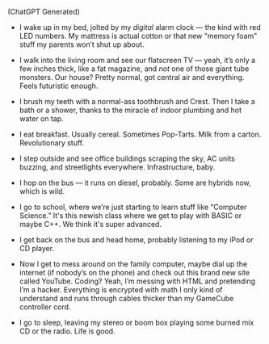 
(ChatGPT Generated)

- I wake up in my bed, jolted by my *digital* alarm clock — the kind with red LED numbers. My mattress is actual cotton or that new "memory foam" stuff my parents won’t shut up about.

- I walk into the living room and see our flatscreen TV — yeah, it’s only a few inches thick, like a fat magazine, and *not* one of those giant tube monsters. Our house? Pretty normal, got central air and everything. Feels futuristic enough.

- I brush my teeth with a normal-ass toothbrush and Crest. Then I take a bath or a shower, thanks to the miracle of indoor plumbing and hot water on tap.

- I eat breakfast. Usually cereal. Sometimes Pop-Tarts. Milk from a carton. Revolutionary stuff.

- I step outside and see office buildings scraping the sky, AC units buzzing, and streetlights everywhere. Infrastructure, baby.

- I hop on the bus — it runs on diesel, probably. Some are hybrids now, which is wild.

- I go to school, where we’re just starting to learn stuff like “Computer Science.” It's this newish class where we get to play with BASIC or maybe C++. We think it's super advanced.

- I get back on the bus and head home, probably listening to my iPod or CD player.

- Now I get to mess around on the family computer, maybe dial up the internet (if nobody’s on the phone) and check out this brand new site called YouTube. Coding? Yeah, I’m messing with HTML and pretending I’m a hacker. Everything is encrypted with math I only kind of understand and runs through cables thicker than my GameCube controller cord.

- I go to sleep, leaving my stereo or boom box playing some burned mix CD or the radio. Life is good.